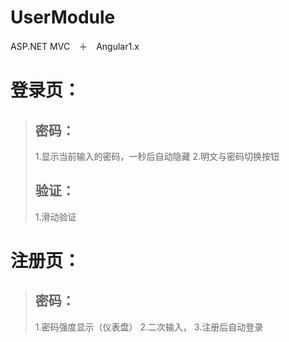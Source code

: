 # UserModule
ASP.NET MVC　＋　Angular1.x
# 登录页：
>## 密码：
>1.显示当前输入的密码，一秒后自动隐藏
>2.明文与密码切换按钮
>## 验证：
>1.滑动验证
# 注册页：
>## 密码：
>1.密码强度显示（仪表盘）
>2.二次输入，
>3.注册后自动登录
